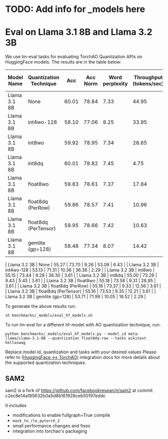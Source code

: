 # TODO: Add info for _models here

# Eval on Llama 3.1 8B and Llama 3.2 3B

We use lm-eval tasks for evaluating TorchAO Quantization APIs on HuggingFace models. The results are in the table below:

| Model Name | Quantization Technique    | Acc   |Acc Norm| Word perplexity| Throughput (tokens/sec)| Model Size (GB)   |
|---------------|------------------------|-------|--------|----------------|------------------------|-------------------|
| Llama 3.1 8B  | None                   | 60.01 | 78.84  |       7.33     | 44.95                  | 15.01             |
| Llama 3.1 8B  | int4wo-128             | 58.10 | 77.06  |       8.25     | 33.95                  | 4.76              |
| Llama 3.1 8B  | int8wo                 | 59.92 | 78.95  |       7.34     | 28.65                  | 8.04              |
| Llama 3.1 8B  | int8dq                 | 60.01 | 78.82  |       7.45     |  4.75                  | 8.03              |
| Llama 3.1 8B  | float8wo               | 59.83 | 78.61  |       7.37     | 17.84                  | 8.03              |
| Llama 3.1 8B  | float8dq (PerRow)      | 59.86 | 78.57  |       7.41     | 10.96                  | 8.04              |
| Llama 3.1 8B  | float8dq (PerTensor)   | 59.95 | 78.66  |       7.42     | 10.63                  | 8.03              |
| Llama 3.1 8B  | gemlite (gp=128)       | 58.48 | 77.34  |       8.07     | 14.42                  | 4.76              |

| Llama 3.2 3B  | None                   | 55.27 | 73.70  |       9.26     | 53.08                  | 6.43              |
| Llama 3.2 3B  | int4wo-128             | 53.13 | 71.31  |       10.36    | 36.36                  | 2.29              |
| Llama 3.2 3B  | int8wo                 | 55.15 | 73.44  |       9.28     | 36.30                  | 3.61              |
| Llama 3.2 3B  | int8dq                 | 55.00 | 73.29  |       9.43     |  5.45                  | 3.61              |
| Llama 3.2 3B  | float8wo               | 55.18 | 73.58  |       9.31     | 28.95                  | 3.61              |
| Llama 3.2 3B  | float8dq (PerRow)      | 55.18 | 73.37  |       9.33     | 12.56                  | 3.61              |
| Llama 3.2 3B  | float8dq (PerTensor)   | 55.16 | 73.53  |       9.35     | 12.21                  | 3.61              |
| Llama 3.2 3B  | gemlite (gp=128)       | 53.71 | 71.99  |      10.05     | 16.52                  | 2.29              |

To generate the above results run:
```
sh benchmarks/_models/eval_hf_models.sh
```

To run lm-eval for a different hf-model with AO quantization technique, run:
```
python benchmarks/_models/eval_hf_models.py --model_id meta-llama/Llama-3.1-8B --quantization float8dq-row --tasks wikitext hellaswag
```
Replace model id, quantization and tasks with your desired values Please refer to ([HuggingFace <-> TorchAO](https://huggingface.co/docs/transformers/main/en//quantization/torchao)) integration docs for more details about the supported quantization techniques.

## SAM2
sam2 is a fork of https://github.com/facebookresearch/sam2 at commit c2ec8e14a185632b0a5d8b161928ceb50197eddc

It includes
- modifications to enable fullgraph=True compile
- `mask_to_rle_pytorch_2`
- small performance changes and fixes
- integration into torchao's packaging
